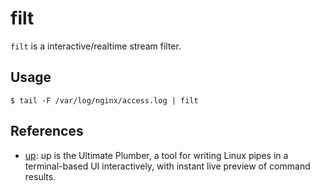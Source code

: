 # filt

`filt` is a interactive/realtime stream filter.

## Usage

``` console
$ tail -F /var/log/nginx/access.log | filt
```

## References

- [up](https://github.com/akavel/up): up is the Ultimate Plumber, a tool for writing Linux pipes in a terminal-based UI interactively, with instant live preview of command results.
